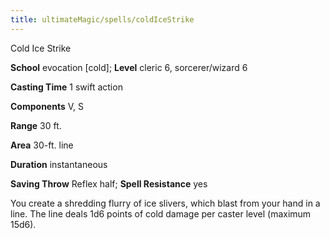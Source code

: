 ```yaml
---
title: ultimateMagic/spells/coldIceStrike
---
```

Cold Ice Strike

**School** evocation [cold]; **Level** cleric 6, sorcerer/wizard 6

**Casting Time** 1 swift action

**Components** V, S

**Range** 30 ft.

**Area** 30-ft. line

**Duration** instantaneous

**Saving Throw** Reflex half; **Spell Resistance** yes

You create a shredding flurry of ice slivers, which blast from your hand in a line. The line deals 1d6 points of cold damage per caster level (maximum 15d6).


